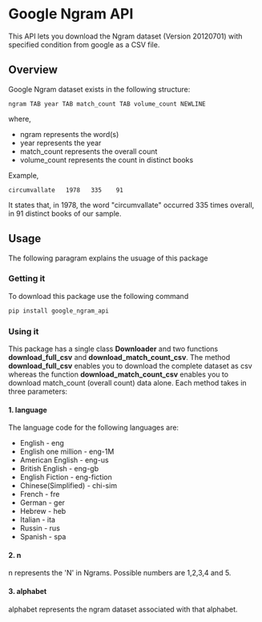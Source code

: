 # Google Ngram API
This API lets you download the Ngram dataset (Version 20120701) with specified condition from google as a CSV file.  

## Overview
Google Ngram dataset exists in the following structure:
```
ngram TAB year TAB match_count TAB volume_count NEWLINE
```
where,
- ngram represents the word(s)
- year represents the year
- match_count represents the overall count
- volume_count represents the count in distinct books

Example,
```
circumvallate   1978   335    91
```
It states that, in 1978, the word "circumvallate" occurred 335 times overall, in 91 distinct books of our sample.

## Usage
The following paragram explains the usuage of this package

### Getting it
To download this package use the following command
```sh
pip install google_ngram_api
```
### Using it
This package has a single class **Downloader** and two functions __download_full_csv__ and __download_match_count_csv__.
The method __download_full_csv__ enables you to download the complete dataset as csv whereas the function __download_match_count_csv__ enables you to download match_count (overall count) data alone. 
Each method takes in three parameters:
#### 1. language 
The language code for the following languages are:
- English - eng
- English one million - eng-1M
- American English - eng-us
- British English - eng-gb
- English Fiction - eng-fiction
- Chinese(Simplified) - chi-sim
- French - fre
- German - ger
- Hebrew - heb
- Italian - ita
- Russin - rus
- Spanish - spa
#### 2. n
n represents the 'N' in Ngrams. Possible numbers are 1,2,3,4 and 5. 
#### 3. alphabet
alphabet represents the ngram dataset associated with that alphabet.

